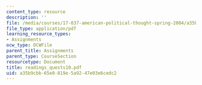 ```yaml
---
content_type: resource
description: ''
file: /media/courses/17-037-american-political-thought-spring-2004/a35b9cbb65e0819e5a9247e03e6cedc2_readings_quests10.pdf
file_type: application/pdf
learning_resource_types:
- Assignments
ocw_type: OCWFile
parent_title: Assignments
parent_type: CourseSection
resourcetype: Document
title: readings_quests10.pdf
uid: a35b9cbb-65e0-819e-5a92-47e03e6cedc2
---
```

